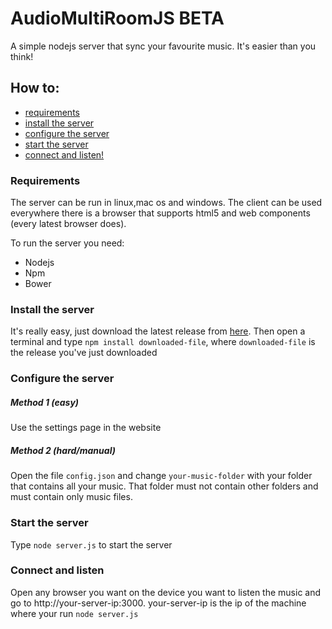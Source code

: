 # AudioMultiRoomJS BETA
A simple nodejs server that sync your favourite music. It's easier than you think!
## How to:

- [requirements](#requirements)
- [install the server](#install-the-server)
- [configure the server](#configure-the-server)
- [start the server](#start-the-server)
- [connect and listen!](#connect-and-listen)

### Requirements
The server can be run in linux,mac os and windows.
The client can be used everywhere there is a browser that supports html5 and web components (every latest browser does).

To run the server you need:
* Nodejs
* Npm
* Bower

### Install the server
It's really easy, just download the latest release from [here](https://github.com/ranfdev/AudioMultiRoomJS/releases/latest).
Then open a terminal and type `npm install downloaded-file`, where `downloaded-file` is the release you've just downloaded



### Configure the server
##### Method 1 (easy)
Use the settings page in the website
##### Method 2 (hard/manual)
Open the file `config.json` and change `your-music-folder` with your folder that contains all your music.
That folder must not contain other folders and must contain only music files.

### Start the server
Type `node server.js` to start the server

### Connect and listen
Open any browser you want on the device you want to listen the music and go to http://your-server-ip:3000.
your-server-ip is the ip of the machine where your run `node server.js`
